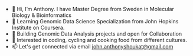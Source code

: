 - 👋 Hi, I’m Anthony. I have Master Degree from Sweden in Molecular Biology & Bioinformatics 
- 🌱 Learning Genomic Data Science Specialization from John Hopkins Institute on Coursera.
- 💞️ Building Genomic Data Analysis projects and open for Collaboration
- 👀 Interested in coding, cycling and cooking food from different cultures.
- 📫 Let's get connected via email john.anthonyshoukat@gmail.com

<!---
Genomics-with-Anthony/Genomics-with-Anthony is a ✨ special ✨ repository because its `README.md` (this file) appears on your GitHub profile.
You can click the Preview link to take a look at your changes.
--->
